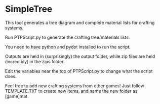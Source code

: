 # SimpleTree

This tool generates a tree diagram and complete material lists for crafting systems.

Run PTPScript.py to generate the crafting tree/materials lists.

You need to have python and pydot installed to run the script.

Outputs are held in (surprisingly) the output folder, while zip files are held (incredibly) in the zips folder.

Edit the variables near the top of PTPScript.py to change what the script does.

Feel free to add new crafting systems from other games! Just follow TEMPLATE.TXT to create new items, and name the new folder as [game]mat.
